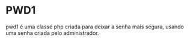 # PWD1
pwd1 é uma classe php criada para deixar a senha mais segura, usando uma senha criada pelo administrador.

